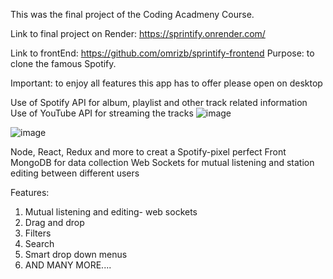 This was the final project of the Coding Acadmeny Course.

Link to final project on Render:
https://sprintify.onrender.com/

Link to frontEnd: 
https://github.com/omrizb/sprintify-frontend
Purpose:  to clone the famous Spotify.

Important:  to enjoy all features this app has to offer please open on desktop

Use of Spotify API for album, playlist and other track related information
Use of YouTube API for streaming the tracks
![image](https://github.com/user-attachments/assets/4fff3359-0789-41b6-b496-92f8245851ac)


![image](https://github.com/user-attachments/assets/91e474f4-31d7-4d62-94b3-b9d95162c2fb)






Node, React, Redux and more to creat a Spotify-pixel perfect Front
MongoDB for data collection
Web Sockets for mutual listening and station editing between different users

Features:
1. Mutual listening and editing-  web sockets
2. Drag and drop
3. Filters
4. Search
5. Smart drop down menus
6. AND MANY MORE....


